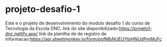 # projeto-desafio-1
Este e o projeto de desenvolvimento do modulo desafio 1 do curso de Tecnologia da Escola DNC.
link do site disponibilizado:https://projeto1-dnc.netlify.app/
link da planilha de de registro de informacao:https://api.sheetmonkey.io/form/ppfMbNUEUYbiHNUdPmMuFc
